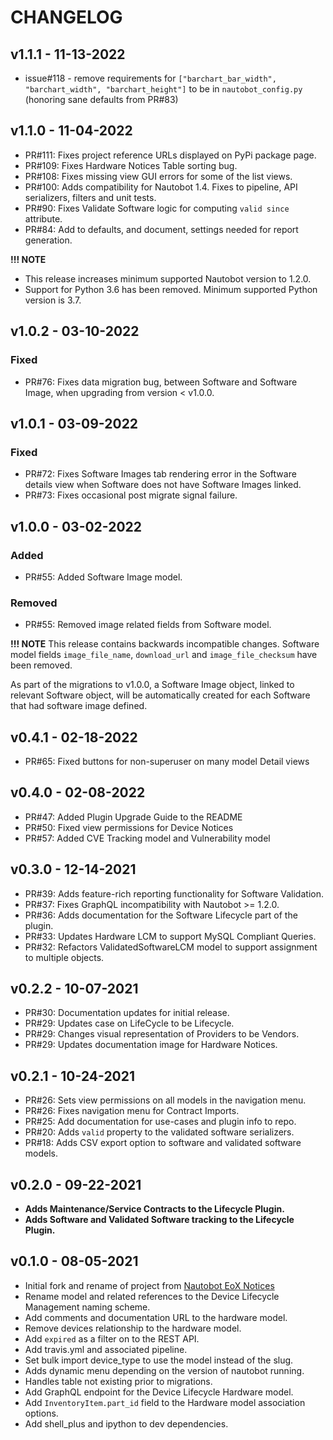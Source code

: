 # CHANGELOG

## v1.1.1 - 11-13-2022
- issue#118 - remove requirements for `["barchart_bar_width", "barchart_width", "barchart_height"]` to be in `nautobot_config.py` (honoring sane defaults from PR#83)

## v1.1.0 - 11-04-2022

- PR#111: Fixes project reference URLs displayed on PyPi package page.
- PR#109: Fixes Hardware Notices Table sorting bug.
- PR#108: Fixes missing view GUI errors for some of the list views.
- PR#100: Adds compatibility for Nautobot 1.4. Fixes to pipeline, API serializers, filters and unit tests.
- PR#90: Fixes Validate Software logic for computing `valid since` attribute.
- PR#84: Add to defaults, and document, settings needed for report generation.

**!!! NOTE**

  - This release increases minimum supported Nautobot version to 1.2.0.
  - Support for Python 3.6 has been removed. Minimum supported Python version is 3.7.

## v1.0.2 - 03-10-2022

### Fixed

- PR#76: Fixes data migration bug, between Software and Software Image, when upgrading from version < v1.0.0.


## v1.0.1 - 03-09-2022

### Fixed

- PR#72: Fixes Software Images tab rendering error in the Software details view when Software does not have Software Images linked.
- PR#73: Fixes occasional post migrate signal failure.


## v1.0.0 - 03-02-2022

### Added

- PR#55: Added Software Image model.

### Removed

- PR#55: Removed image related fields from Software model.

**!!! NOTE** This release contains backwards incompatible changes. Software model fields `image_file_name`, `download_url` and `image_file_checksum` have been removed.

As part of the migrations to v1.0.0, a Software Image object, linked to relevant Software object, will be automatically created for each Software that had software image defined.

## v0.4.1 - 02-18-2022
- PR#65: Fixed buttons for non-superuser on many model Detail views

## v0.4.0 - 02-08-2022
- PR#47: Added Plugin Upgrade Guide to the README
- PR#50: Fixed view permissions for Device Notices
- PR#57: Added CVE Tracking model and Vulnerability model

## v0.3.0 - 12-14-2021

- PR#39: Adds feature-rich reporting functionality for Software Validation.
- PR#37: Fixes GraphQL incompatibility with Nautobot >= 1.2.0.
- PR#36: Adds documentation for the Software Lifecycle part of the plugin.
- PR#33: Updates Hardware LCM to support MySQL Compliant Queries.
- PR#32: Refactors ValidatedSoftwareLCM model to support assignment to multiple objects.

## v0.2.2 - 10-07-2021
- PR#30: Documentation updates for initial release.
- PR#29: Updates case on LifeCycle to be Lifecycle.
- PR#29: Changes visual representation of Providers to be Vendors.
- PR#29: Updates documentation image for Hardware Notices.

## v0.2.1 - 10-24-2021
- PR#26: Sets view permissions on all models in the navigation menu.
- PR#26: Fixes navigation menu for Contract Imports.
- PR#25: Add documentation for use-cases and plugin info to repo.
- PR#20: Adds `valid` property to the validated software serializers. 
- PR#18: Adds CSV export option to software and validated software models.

## v0.2.0 - 09-22-2021
- **Adds Maintenance/Service Contracts to the Lifecycle Plugin.**
- **Adds Software and Validated Software tracking to the Lifecycle Plugin.**

## v0.1.0 - 08-05-2021
- Initial fork and rename of project from [Nautobot EoX Notices](https://github.com/FragmentedPacket/nautobot-eox-notices)
- Rename model and related references to the Device Lifecycle Management naming scheme. 
- Add comments and documentation URL to the hardware model.
- Remove devices relationship to the hardware model.
- Add `expired` as a filter on to the REST API.
- Add travis.yml and associated pipeline.
- Set bulk import device_type to use the model instead of the slug.
- Adds dynamic menu depending on the version of nautobot running.
- Handles table not existing prior to migrations.
- Add GraphQL endpoint for the Device Lifecycle Hardware model.
- Add `InventoryItem.part_id` field to the Hardware model association options.
- Add shell_plus and ipython to dev dependencies. 

